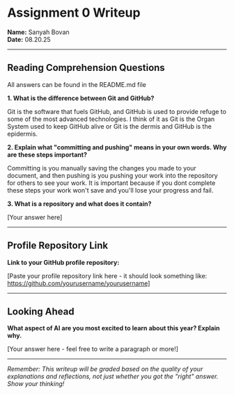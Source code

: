 # Assignment 0 Writeup

**Name:** Sanyah Bovan  
**Date:** 08.20.25

---

## Reading Comprehension Questions
All answers can be found in the README.md file

**1. What is the difference between Git and GitHub?**

 Git is the software that fuels GitHub, and GitHub is used to provide refuge to some of the most advanced technologies. I think of it as Git is the Organ System used to keep GitHub alive or Git is the dermis and GitHub is the epidermis.

**2. Explain what "committing and pushing" means in your own words. Why are these steps important?**

Committing is you manually saving the changes you made to your document, and then pushing is you pushing your work into the repository for others to see your work. It is important because if you dont complete these steps your work won't save and you'll lose your progress and fail.

**3. What is a repository and what does it contain?**

[Your answer here]

---

## Profile Repository Link

**Link to your GitHub profile repository:** 

[Paste your profile repository link here - it should look something like: https://github.com/yourusername/yourusername]

---

## Looking Ahead

**What aspect of AI are you most excited to learn about this year? Explain why.**

[Your answer here - feel free to write a paragraph or more!]

---

*Remember: This writeup will be graded based on the quality of your explanations and reflections, not just whether you got the "right" answer. Show your thinking!*

